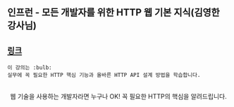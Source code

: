 ## 인프런 - 모든 개발자를 위한 HTTP 웹 기본 지식(김영한 강사님)
[`링크`]
---------------------------------------------

    이 강의는 :bulb:
    실무에 꼭 필요한 HTTP 핵심 기능과 올바른 HTTP API 설계 방법을 학습합니다.
    
<br>

<div align=center>
웹 기술을 사용하는 개발자라면 누구나 OK!
꼭 필요한 HTTP의 핵심을 알려드립니다.
</div>



















[`링크`]: https://www.inflearn.com/course/http-%EC%9B%B9-%EB%84%A4%ED%8A%B8%EC%9B%8C%ED%81%AC/dashboard
